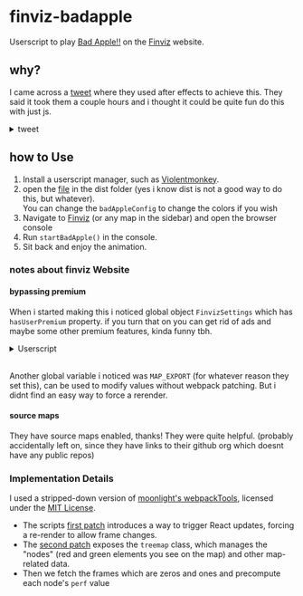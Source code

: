# finviz-badapple

Userscript to play [Bad Apple!!](https://en.wikipedia.org/wiki/Bad_Apple!!#Use_of_video_as_a_graphical_and_audio_test) on the [Finviz](https://finviz.com/map.ashx) website.

## why?

I came across a [tweet](https://x.com/ZenithVal/status/1910214425966968857) where they used after effects to achieve this. They said it took them a couple hours and i thought it could be quite fun do this with just js.

<details>
<summary>tweet</summary>

![Screenshot of the tweet which has a video reply to someone asking to make bad apple of "this"](https://github.com/user-attachments/assets/35cf5869-06e0-48cc-a6c1-9d5fbc659d71)

</details>

## how to Use

1. Install a userscript manager, such as [Violentmonkey](https://violentmonkey.github.io/get-it/).
2. open the [file](/dist/finviz_badapple.user.js) in the dist folder (yes i know dist is not a good way to do this, but whatever).
</br>You can change the `badAppleConfig` to change the colors if you wish
3. Navigate to [Finviz](https://finviz.com/map.ashx) (or any map in the sidebar) and open the browser console
4. Run `startBadApple()` in the console.
5. Sit back and enjoy the animation.

### notes about finviz Website

#### bypassing premium 

When i started making this i noticed global object `FinvizSettings` which has `hasUserPremium` property. if you turn that on you can get rid of ads and maybe some other premium features, kinda funny tbh.

<details>
<summary>Userscript</summary>

```javascript
// ==UserScript==
// @name        Bypass Finviz Premium
// @namespace   Violentmonkey Scripts
// @match       https://finviz.com/*
// @grant       none
// @version     1.0
// @author      -
// @run-at      document-start
// @description 11.4.2025 klo 13.54.39
// ==/UserScript==

Object.defineProperty(window, "FinvizSettings", {
  configurable: false,
  enumerable: true,
  writable: false,
  value: {
    versionImages: 18,
    hasUserPremium: true,
    name: "",
    email: "",
    nodeChartsDomain: "https://charts2-node.finviz.com",
    hasUserStickyHeader: true,
    adsProvider: Infinity,
    hasRedesignEnabled: true,
    hasDarkTheme: true,
    hasEliteRedesign: true,
    quoteSearchExt: "",
    isJoinBannerVisible: false,
    hasCustomExtendedHoursEnabled: true,
  }
});
```

</details>
</br>

Another global variable i noticed was `MAP_EXPORT` (for whatever reason they set this), can be used to modify values without webpack patching. But i didnt find an easy way to force a rerender.

#### source maps

They have source maps enabled, thanks! They were quite helpful. (probably accidentally left on, since they have links to their github org which doesnt have any public repos)

### Implementation Details

I used a stripped-down version of [moonlight's webpackTools](https://github.com/moonlight-mod/webpackTools), licensed under the [MIT License](https://github.com/moonlight-mod/webpackTools/blob/86f9f7cf99843dd69da86bcea63e7fd0d0a2f766/LICENSE).

- The scripts [first patch](/src/index.js#L4-12) introduces a way to trigger React updates, forcing a re-render to allow frame changes.
- The [second patch](/src/index.js#L13-20) exposes the `treemap` class, which manages the "nodes" (red and green elements you see on the map) and other map-related data.
- Then we fetch the frames which are zeros and ones and precompute each node's `perf` value
